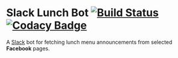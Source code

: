 # Slack Lunch Bot [![Build Status](https://travis-ci.org/sbilinski/slack-lunch-bot.svg?branch=master)](https://travis-ci.org/sbilinski/slack-lunch-bot) [![Codacy Badge](https://www.codacy.com/project/badge/f31422f8b52241fa877cb4fa90ee8507)](https://www.codacy.com/app/sbilinski/slack-lunch-bot)

A [Slack](http://slack.com) bot for fetching lunch menu announcements from selected **Facebook** pages.
